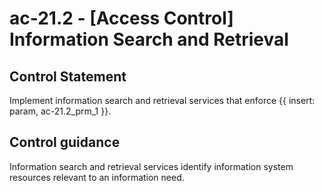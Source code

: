# ac-21.2 - \[Access Control\] Information Search and Retrieval

## Control Statement

Implement information search and retrieval services that enforce {{ insert: param, ac-21.2_prm_1 }}.

## Control guidance

Information search and retrieval services identify information system resources relevant to an information need.
